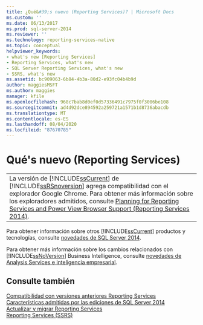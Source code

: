 ```yaml
---
title: ¿Qué&#39;s nuevo (Reporting Services)? | Microsoft Docs
ms.custom: ''
ms.date: 06/13/2017
ms.prod: sql-server-2014
ms.reviewer: ''
ms.technology: reporting-services-native
ms.topic: conceptual
helpviewer_keywords:
- what's new [Reporting Services]
- Reporting Services, what's new
- SQL Server Reporting Services, what's new
- SSRS, what's new
ms.assetid: bc909063-6b84-4b3a-80d2-e93fc04b4b9d
author: maggiesMSFT
ms.author: maggies
manager: kfile
ms.openlocfilehash: 968c7bab8d0ef0d57336491c7975f0f3006be108
ms.sourcegitcommit: ad4d92dce894592a259721a1571b1d8736abacdb
ms.translationtype: MT
ms.contentlocale: es-ES
ms.lasthandoff: 08/04/2020
ms.locfileid: "87670785"
---
```

# <a name="what39s-new-reporting-services"></a>Qué&#39;s nuevo (Reporting Services)
  
  
||  
|-|  
|La versión de [!INCLUDE[ssCurrent](../includes/sscurrent-md.md)] de [!INCLUDE[ssRSnoversion](../includes/ssrsnoversion-md.md)] agrega compatibilidad con el explorador Google Chrome. Para obtener más información sobre los exploradores admitidos, consulte [Planning for Reporting Services and Power View Browser Support &#40;Reporting Services 2014&#41;](../../2014/reporting-services/browser-support-for-reporting-services-and-power-view.md).|  
  
 Para obtener información sobre otros [!INCLUDE[ssCurrent](../includes/sscurrent-md.md)] productos y tecnologías, consulte [novedades de SQL Server 2014](../sql-server/what-s-new-in-sql-server-2016.md).  
  
 Para obtener más información sobre los cambios relacionados con [!INCLUDE[ssNoVersion](../includes/ssnoversion-md.md)] Business Intelligence, consulte [novedades de Analysis Services e inteligencia empresarial](https://docs.microsoft.com/analysis-services/what-s-new-in-analysis-services).  
  
## <a name="see-also"></a>Consulte también  
 [Compatibilidad con versiones anteriores Reporting Services](reporting-services-backward-compatibility.md)   
 [Características admitidas por las ediciones de SQL Server 2014](../../2014/getting-started/features-supported-by-the-editions-of-sql-server-2014.md)   
 [Actualizar y migrar Reporting Services](install-windows/upgrade-and-migrate-reporting-services.md)   
 [Reporting Services &#40;SSRS&#41;](create-deploy-and-manage-mobile-and-paginated-reports.md)  
  
  
